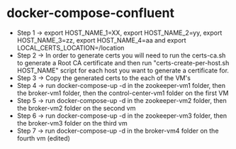 # docker-compose-confluent

- Step 1 -> export HOST_NAME_1=XX, export HOST_NAME_2=yy, export HOST_NAME_3=zz, export HOST_NAME_4=aa and export LOCAL_CERTS_LOCATION=/location
- Step 2 -> In order to generate certs you will need to run the certs-ca.sh to generate a Root CA certificate and then run "certs-create-per-host.sh HOST_NAME" script for each host you want to generate a certificate for.
- Step 3 -> Copy the generated certs to the each of the VM's
- Step 4 -> run docker-compose-up -d in the zookeeper-vm1 folder, then the broker-vm1 folder, then the control-center-vm1 folder on the first VM
- Step 5 -> run docker-compose-up -d in the zookeeper-vm2 folder, then the broker-vm2 folder on the second vm
- Step 6 -> run docker-compose-up -d in the zookeeper-vm3 folder, then the broker-vm3 folder on the third vm
- Step 7 -> run docker-compose-up -d in the broker-vm4 folder on the fourth vm (edited) 

